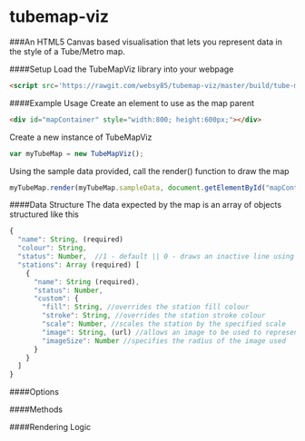 # tubemap-viz
###An HTML5 Canvas based visualisation that lets you represent data in the style of a Tube/Metro map.

####Setup
Load the TubeMapViz library into your webpage
```html
<script src='https://rawgit.com/websy85/tubemap-viz/master/build/tube-map-viz.js'></script>
```

####Example Usage
Create an element to use as the map parent
```html
<div id="mapContainer" style="width:800; height:600px;"></div>
```
Create a new instance of TubeMapViz  
```javascript
var myTubeMap = new TubeMapViz();
```
Using the sample data provided, call the render() function to draw the map
```javascript
myTubeMap.render(myTubeMap.sampleData, document.getElementById("mapContainer"));
```
####Data Structure
The data expected by the map is an array of objects structured like this
```javascript
{
  "name": String, (required)
  "colour": String,
  "status": Number,  //1 - default || 0 - draws an inactive line using the specified 'inactiveColour'
  "stations": Array (required) [
    {
      "name": String (required),
      "status": Number,
      "custom": {
        "fill": String, //overrides the station fill colour
        "stroke": String, //overrides the station stroke colour
        "scale": Number, //scales the station by the specified scale
        "image": String, (url) //allows an image to be used to represent the station
        "imageSize": Number //specifies the radius of the image used
      }
    }
  ]
}
```
####Options

####Methods

####Rendering Logic
